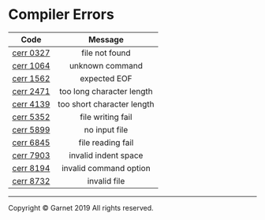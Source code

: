 # Compiler Errors

|Code|Message|
|:-:|:-:|
|[cerr 0327](https://github.com/Garnet3106/chestnut/blob/develop/docs/en/releases/ches0/tools/compiler/errors/cerr0327.md)|file not found|
|[cerr 1064](https://github.com/Garnet3106/chestnut/blob/develop/docs/en/releases/ches0/tools/compiler/errors/cerr1064.md)|unknown command|
|[cerr 1562](https://github.com/Garnet3106/chestnut/blob/develop/docs/en/releases/ches0/tools/compiler/errors/cerr1562.md)|expected EOF|
|[cerr 2471](https://github.com/Garnet3106/chestnut/blob/develop/docs/en/releases/ches0/errors/cerr2471.md)|too long character length|
|[cerr 4139](https://github.com/Garnet3106/chestnut/blob/develop/docs/en/releases/ches0/tools/compiler/errors/cerr4139.md)|too short character length|
|[cerr 5352](https://github.com/Garnet3106/chestnut/blob/develop/docs/en/releases/ches0/tools/compiler/errors/cerr5352.md)|file writing fail|
|[cerr 5899](https://github.com/Garnet3106/chestnut/blob/develop/docs/en/releases/ches0/tools/compiler/errors/cerr5899.md)|no input file|
|[cerr 6845](https://github.com/Garnet3106/chestnut/blob/develop/docs/en/releases/ches0/tools/compiler/errors/cerr0845.md)|file reading fail|
|[cerr 7903](https://github.com/Garnet3106/chestnut/blob/develop/docs/en/releases/ches0/tools/compiler/errors/cerr7903.md)|invalid indent space|
|[cerr 8194](https://github.com/Garnet3106/chestnut/blob/develop/docs/en/releases/ches0/tools/compiler/errors/cerr8194.md)|invalid command option|
|[cerr 8732](https://github.com/Garnet3106/chestnut/blob/develop/docs/en/releases/ches0/tools/compiler/errors/cerr8732.md)|invalid file|

---

Copyright © Garnet 2019 All rights reserved.

